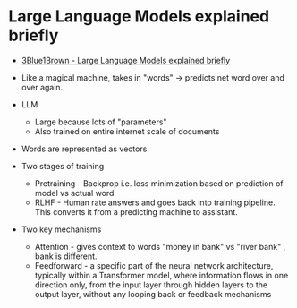 # Large Language Models explained briefly

- [3Blue1Brown - Large Language Models explained briefly](https://www.youtube.com/watch?v=LPZh9BOjkQs)

- Like a magical machine, takes in "words" -> predicts net word over and over again.
- LLM 
    - Large because lots of "parameters"
    - Also trained on entire internet scale of documents
- Words are represented as vectors
- Two stages of training
    - Pretraining - Backprop i.e. loss minimization based on prediction of model vs actual word
    - RLHF - Human rate answers and goes back into training pipeline. This converts it from a predicting machine to assistant. 
- Two key mechanisms
    - Attention - gives context to words "money in bank" vs "river bank" , bank is different.
    - Feedforward - a specific part of the neural network architecture, typically within a Transformer model, where information flows in one direction only, from the input layer through hidden layers to the output layer, without any looping back or feedback mechanisms
